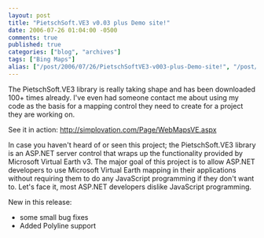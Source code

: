 ```yaml
---
layout: post
title: "PietschSoft.VE3 v0.03 plus Demo site!"
date: 2006-07-26 01:04:00 -0500
comments: true
published: true
categories: ["blog", "archives"]
tags: ["Bing Maps"]
alias: ["/post/2006/07/26/PietschSoftVE3-v003-plus-Demo-site!", "/post/2006/07/26/pietschsoftve3-v003-plus-demo-site!"]
---
```

<!-- more -->
<p>
The PietschSoft.VE3 library is really taking shape and has been downloaded 100+ times already. I&#39;ve even had someone contact me about using my code as the basis for a mapping control they need to create for a project they are working on.
</p>
<p>
See it in action: <a href="http://simplovation.com/Page/WebMapsVE.aspx">http://simplovation.com/Page/WebMapsVE.aspx</a>
</p>
<p>
In case you haven&#39;t heard of or seen this project; the PietschSoft.VE3 library is an ASP.NET server control that wraps up the functionality provided by&nbsp; Microsoft Virtual Earth v3. The major goal of this project is to allow ASP.NET developers to use Microsoft Virtual Earth mapping in their applications without requiring them to do any JavaScript programming if they don&#39;t want to. Let&#39;s face it, most ASP.NET developers dislike JavaScript programming.
</p>
<p>
New in this release:
</p>
<ul>
	<li>some small bug fixes </li>
	<li>Added Polyline support</li>
</ul>
<p>
&nbsp;
</p>

